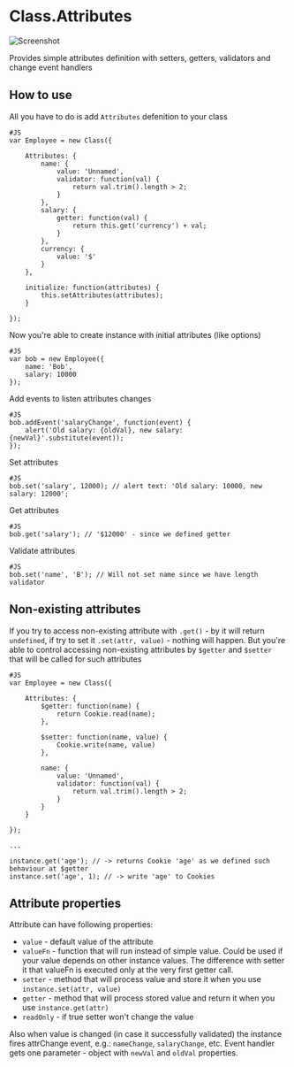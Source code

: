 Class.Attributes
===========

![Screenshot](http://github.com/fantactuka/mootools-attributes/raw/master/logo.png)

Provides simple attributes definition with setters, getters, validators and change event handlers

How to use
----------

All you have to do is add `Attributes` defenition to your class

	#JS
	var Employee = new Class({

		Attributes: {
			name: {
				value: 'Unnamed',
				validator: function(val) {
					return val.trim().length > 2;
				}
			},
			salary: {
				getter: function(val) {
					return this.get('currency') + val;
				}
			},
			currency: {
				value: '$'
			}
		},

		initialize: function(attributes) {
			this.setAttributes(attributes);
		}

	});

Now you're able to create instance with initial attributes (like options)

	#JS
	var bob = new Employee({
		name: 'Bob',
		salary: 10000
	});

Add events to listen attributes changes

	#JS
	bob.addEvent('salaryChange', function(event) {
		alert('Old salary: {oldVal}, new salary: {newVal}'.substitute(event));
	});

Set attributes

	#JS
	bob.set('salary', 12000); // alert text: 'Old salary: 10000, new salary: 12000';

Get attributes

	#JS
	bob.get('salary'); // '$12000' - since we defined getter

Validate attributes

	#JS
	bob.set('name', 'B'); // Will not set name since we have length validator


Non-existing attributes
----------

If you try to access non-existing attribute with `.get()` - by it will return `undefined`, if try to set it `.set(attr, value)` - nothing will happen. 
But you're able to control accessing non-existing attributes by `$getter` and `$setter` that will be called for such attributes

	#JS
	var Employee = new Class({

		Attributes: {
		    $getter: function(name) {
		        return Cookie.read(name);
		    },

		    $setter: function(name, value) {
		        Cookie.write(name, value)
		    },

			name: {
				value: 'Unnamed',
				validator: function(val) {
					return val.trim().length > 2;
				}
			}
		}

	});

	...

	instance.get('age'); // -> returns Cookie 'age' as we defined such behaviour at $getter
    instance.set('age', 1); // -> write 'age' to Cookies


Attribute properties
----------

Attribute can have following properties:

* `value` - default value of the attribute
* `valueFn` - function that will run instead of simple value. Could be used if your value depends on other instance values. The difference with setter it that valueFn is executed only at the very first getter call.
* `setter` - method that will process value and store it when you use `instance.set(attr, value)`
* `getter` - method that will process stored value and return it when you use `instance.get(attr)`
* `readOnly` - if true setter won't change the value

Also when value is changed (in case it successfully validated) the instance fires attrChange event, e.g.: `nameChange`, `salaryChange`, etc. Event handler gets one parameter - object with `newVal` and `oldVal` properties.
